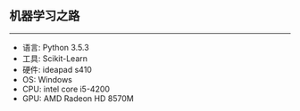 ## 机器学习之路

***

* 语言: Python 3.5.3
* 工具: Scikit-Learn
* 硬件: ideapad s410
* OS: Windows 
* CPU: intel core i5-4200
* GPU: AMD Radeon HD 8570M


